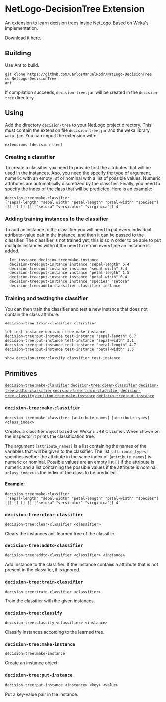 # NetLogo-DecisionTree Extension

An extension to learn decision trees inside NetLogo. Based on Weka's implementation.

Download it [here](https://github.com/CarlosManuelRodr/NetLogo-DecisionTree/releases/download/v1.0/NetLogo-DecisionTree.zip).

## Building

Use Ant to build.

```
git clone https://github.com/CarlosManuelRodr/NetLogo-DecisionTree
cd NetLogo-DecisionTree
ant
```

If compilation succeeds, `decision-tree.jar` will be created in the `decision-tree` directory.

## Using

Add the directory `decision-tree` to your NetLogo project directory. This must contain the extension file `decision-tree.jar` and the weka library `weka.jar`. You can import the extension with:

```
extensions [decision-tree]
```

### Creating a classifier

To create a classifier you need to provide first the attributes that will be used in the instances. Also, you need the specify the type of argument, numeric with an empty list or nominal with a list of possible values. Numeric attributes are automatically discretized by the classifier. Finally, you need to specify the index of the class that will be predicted.
Here is an example:

```NetLogo
decision-tree:make-classifier
["sepal-length" "sepal-width" "petal-length" "petal-width" "species"]
[[] [] [] [] ["setosa" "versicolor" "virginica"]] 4
```

### Adding training instances to the classifier

To add an instance to the classifier you will need to put every individual attribute-value pair in the instance, and then it can be passed to the classifier. The classifier is not trained yet, this is so in order to be able to put multiple instances without the need to retrain every time an instance is added.

```NetLogo
  let instance decision-tree:make-instance
  decision-tree:put-instance instance "sepal-length" 5.4
  decision-tree:put-instance instance "sepal-width" 3.4
  decision-tree:put-instance instance "petal-length" 1.5
  decision-tree:put-instance instance "petal-width" 0.4
  decision-tree:put-instance instance "species" "setosa"
  decision-tree:addto-classifier classifier instance
```

### Training and testing the classifier

You can then train the classifier and test a new instance that does not contain the class attribute. 

```NetLogo
decision-tree:train-classifier classifier

let test-instance decision-tree:make-instance
decision-tree:put-instance test-instance "sepal-length" 6.7
decision-tree:put-instance test-instance "sepal-width" 3.1
decision-tree:put-instance test-instance "petal-length" 4.7
decision-tree:put-instance test-instance "petal-width" 1.5

show decision-tree:classify classifier test-instance
```

## Primitives

  [`decision-tree:make-classifier`](#decision-tree:make-classifier)
  [`decision-tree:clear-classifier`](#decision-tree:clear-classifier)
  [`decision-tree:addto-classifier`](#decision-tree:addto-classifier)
  [`decision-tree:train-classifier`](#decision-tree:train-classifier)
  [`decision-tree:classify`](#decision-tree:classify)
  [`decision-tree:make-instance`](#decision-tree:make-instance)
  [`decision-tree:put-instance`](#decision-tree:put-instance)

### `decision-tree:make-classifier`

```NetLogo
decision-tree:make-classifier [attribute_names] [attribute_types] <class_index>
```

Creates a classifier object based on Weka's J48 Classifier. When shown on the inspector it prints the classification tree.

The argument `[attribute_names]` is a list containing the names of the variables that will be given to the classifier. The list `[attribute_types]` specifies wether the attribute in the same index of `[attribute_names]` is numeric or nominal. Possible values are an empty list `[]` if the attribute is numeric and a list containing the possible values if the attribute is nominal. `<class_index>` is the index of the class to be predicted.

#### Example:

```
decision-tree:make-classifier
["sepal-length" "sepal-width" "petal-length" "petal-width" "species"]
[[] [] [] [] ["setosa" "versicolor" "virginica"]] 4`
```

### `decision-tree:clear-classifier`

```NetLogo
decision-tree:clear-classifier <classifier>
```

Clears the instances and learned tree of the classifier.

### `decision-tree:addto-classifier`

```NetLogo
decision-tree:addto-classifier <classifier> <instance>
```

Add instance to the classifier. If the instance contains a attribute that is not present in the classifier, it is ignored.

### `decision-tree:train-classifier`

```NetLogo
decision-tree:train-classifier <classifier>
```

Train the classifier with the given instances.

### `decision-tree:classify`

```NetLogo
decision-tree:classify <classifier> <instance>
```

Classify instances according to the learned tree.

### `decision-tree:make-instance`

```NetLogo
decision-tree:make-instance
```

Create an instance object.

### `decision-tree:put-instance`

```NetLogo
decision-tree:put-instance <instance> <key> <value>
```

Put a key-value pair in the instance.
